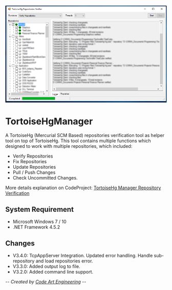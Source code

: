 ![Screenshot](WebDoc/TortoiseHgManager_V3.png)
# TortoiseHgManager
A TortoiseHg (Mercurial SCM Based) repositories verification tool as helper tool on top of TortoiseHg.
This tool contains multiple functions which designed to work with multiple repositories, which included:
- Verify Repositories
- Fix Repositories
- Update Repositories
- Pull / Push Changes
- Check Uncommitted Changes.

More details explanation on CodeProject: [TortoiseHg Manager Repository Verification](https://www.codeproject.com/Tips/509059/TortoiseHg-Manager-Repository-Verification)

## System Requirement
- Microsoft Windows 7 / 10
- .NET Framework 4.5.2

## Changes
- V3.4.0: TcpAppServer Integration.
          Updated error handling.
		  Handle sub-repository and load repositories error.
- V3.3.0: Added output log to file.
- V3.2.0: Added command line support.


-- *Created by [Code Art Engineering](http://www.codearteng.com)* --
